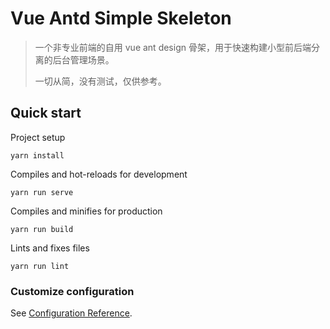 # Vue Antd Simple Skeleton
> 一个非专业前端的自用 vue ant design 骨架，用于快速构建小型前后端分离的后台管理场景。
> 
> 一切从简，没有测试，仅供参考。

## Quick start

Project setup
```
yarn install
```

Compiles and hot-reloads for development
```
yarn run serve
```

Compiles and minifies for production
```
yarn run build
```

Lints and fixes files
```
yarn run lint
```

### Customize configuration
See [Configuration Reference](https://cli.vuejs.org/config/).
